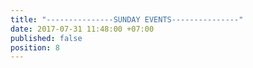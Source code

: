 ```yaml
---
title: "---------------SUNDAY EVENTS---------------"
date: 2017-07-31 11:48:00 +07:00
published: false
position: 8
---
```


